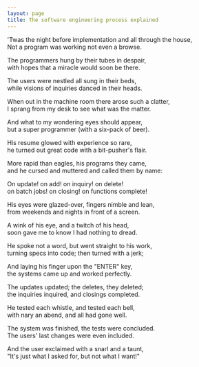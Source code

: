 ```yaml
---
layout: page
title: The software engineering process explained
---
```


'Twas the night before implementation and all through the house,<br>
Not a program was working not even a browse. 

 The programmers hung by their tubes in despair,<br>
with hopes that a miracle would soon be there.

 The users were nestled all sung in their beds,<br>
while visions of inquiries danced in their heads.

 When out in the machine room there arose such a clatter,<br>
I sprang from my desk to see what was the matter.

 And what to my wondering eyes should appear,<br>
but a super programmer (with a six-pack of beer).

 His resume glowed with experience so rare,<br>
he turned out great code with a bit-pusher's flair.

 More rapid than eagles, his programs they came,<br>
and he cursed and muttered and called them by name:

 On update! on add! on inquiry! on delete!<br>
on batch jobs! on closing! on functions complete!

 His eyes were glazed-over, fingers nimble and lean,<br>
from weekends and nights in front of a screen.

 A wink of his eye, and a twitch of his head,<br>
soon gave me to know I had nothing to dread.

 He spoke not a word, but went straight to his work,<br>
turning specs into code; then turned with a jerk;

 And laying his finger upon the "ENTER" key,<br>
the systems came up and worked perfectly.

 The updates updated; the deletes, they deleted;<br>
the inquiries inquired, and closings completed.

 He tested each whistle, and tested each bell,<br>
with nary an abend, and all had gone well.

 The system was finished, the tests were concluded.<br>
The users' last changes were even included.

 And the user exclaimed with a snarl and a taunt,<br>
"It's just what I asked for, but not what I want!"
